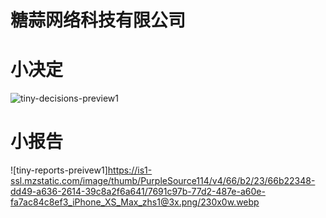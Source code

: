 # 糖蒜网络科技有限公司

# 小决定

![tiny-decisions-preview1](https://is4-ssl.mzstatic.com/image/thumb/PurpleSource124/v4/d5/f0/9f/d5f09fec-0ed8-58a0-e843-e8399654afb1/e9e56590-ed78-4d99-b004-f55cf50ae368_iPhone_XS_Max_zhs1@3x.png/230x0w.webp)



# 小报告

![tiny-reports-preivew1]https://is1-ssl.mzstatic.com/image/thumb/PurpleSource114/v4/66/b2/23/66b22348-dd49-a636-2614-39c8a2f6a641/7691c97b-77d2-487e-a60e-fa7ac84c8ef3_iPhone_XS_Max_zhs1@3x.png/230x0w.webp
